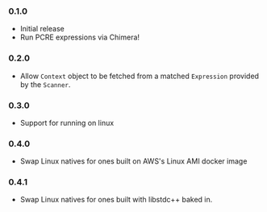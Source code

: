 ### 0.1.0

- Initial release
- Run PCRE expressions via Chimera!

### 0.2.0

- Allow `Context` object to be fetched from a matched `Expression` provided by the `Scanner`.

### 0.3.0

- Support for running on linux

### 0.4.0

- Swap Linux natives for ones built on AWS's Linux AMI docker image 

### 0.4.1

- Swap Linux natives for ones built with libstdc++ baked in.